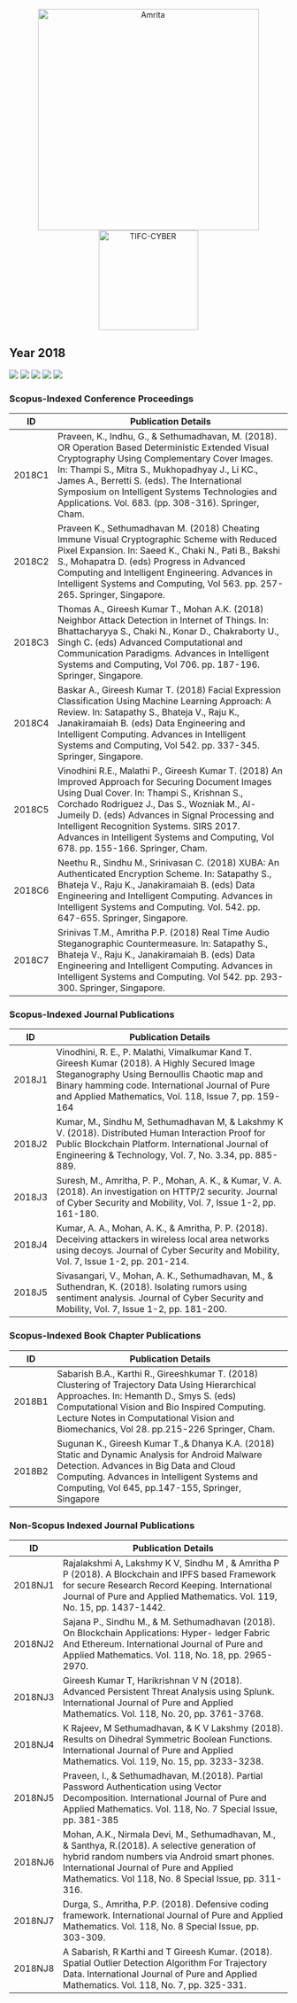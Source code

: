 <p align="center">
    <img src="https://amrita-tifac-cyber-blockchain.github.io/Amrita-TIFAC-Cyber-Blockchain/AVV_PNG.png" alt ="Amrita" width="400" />
    <img src="https://amrita.edu/wp-content/uploads/2021/09/1597668744269.jpg" alt ="TIFC-CYBER" width="180" />
</p>

## Year 2018
![](https://img.shields.io/badge/Year-2018-brightgreen) ![](https://img.shields.io/badge/Scopus_Conference-7-brightgreen) ![](https://img.shields.io/badge/Scopus_Journal-5-brightgreen) ![](https://img.shields.io/badge/Scopus_Book_Chapter-2-brightgreen) ![](https://img.shields.io/badge/Non_Scopus_Journal-8-orange)

### Scopus-Indexed Conference Proceedings

| ID | Publication Details |
| --- | ------------------------------- |
| 2018C1 | Praveen, K., Indhu, G., & Sethumadhavan, M. (2018). OR Operation Based Deterministic Extended Visual Cryptography Using Complementary Cover Images. In: Thampi S., Mitra S., Mukhopadhyay J., Li KC., James A., Berretti S. (eds). The International Symposium on Intelligent Systems Technologies and Applications. Vol. 683. (pp. 308-316). Springer, Cham. |
| 2018C2 |	Praveen K., Sethumadhavan M. (2018) Cheating Immune Visual Cryptographic Scheme with Reduced Pixel Expansion. In: Saeed K., Chaki N., Pati B., Bakshi S., Mohapatra D. (eds) Progress in Advanced Computing and Intelligent Engineering. Advances in Intelligent Systems and Computing, Vol 563. pp. 257-265. Springer, Singapore. |
| 2018C3 |	Thomas A., Gireesh Kumar T., Mohan A.K. (2018) Neighbor Attack Detection in Internet of Things. In: Bhattacharyya S., Chaki N., Konar D., Chakraborty U., Singh C. (eds) Advanced Computational and Communication Paradigms. Advances in Intelligent Systems and Computing, Vol 706. pp. 187-196. Springer, Singapore. |
| 2018C4 |	Baskar A., Gireesh Kumar T. (2018) Facial Expression Classification Using Machine Learning Approach: A Review. In: Satapathy S., Bhateja V., Raju K., Janakiramaiah B. (eds) Data Engineering and Intelligent Computing. Advances in Intelligent Systems and Computing, Vol 542. pp. 337-345. Springer, Singapore. |
| 2018C5 |	Vinodhini R.E., Malathi P., Gireesh Kumar T. (2018) An Improved Approach for Securing Document Images Using Dual Cover. In: Thampi S., Krishnan S., Corchado Rodriguez J., Das S., Wozniak M., Al-Jumeily D. (eds) Advances in Signal Processing and Intelligent Recognition Systems. SIRS 2017. Advances in Intelligent Systems and Computing, Vol 678. pp. 155-166. Springer, Cham. |
| 2018C6 |	Neethu R., Sindhu M., Srinivasan C. (2018) XUBA: An Authenticated Encryption Scheme. In: Satapathy S., Bhateja V., Raju K., Janakiramaiah B. (eds) Data Engineering and Intelligent Computing. Advances in Intelligent Systems and Computing. Vol. 542. pp. 647-655. Springer, Singapore. |
| 2018C7 |	Srinivas T.M., Amritha P.P. (2018) Real Time Audio Steganographic Countermeasure. In: Satapathy S., Bhateja V., Raju K., Janakiramaiah B. (eds) Data Engineering and Intelligent Computing. Advances in Intelligent Systems and Computing. Vol 542. pp. 293-300. Springer, Singapore. |

### Scopus-Indexed Journal Publications
 
| ID | Publication Details |
| --- | ------------------------------- |
| 2018J1 |	Vinodhini, R. E., P. Malathi, Vimalkumar Kand T. Gireesh Kumar (2018). A Highly Secured Image Steganography Using Bernoullis Chaotic map and Binary hamming code. International Journal of Pure and Applied Mathematics, Vol. 118, Issue 7, pp. 159-164 |
| 2018J2 |	Kumar, M., Sindhu M, Sethumadhavan M, & Lakshmy K V. (2018). Distributed Human Interaction Proof for Public Blockchain Platform. International Journal of Engineering & Technology, Vol. 7, No. 3.34, pp. 885-889. |
| 2018J3 |	Suresh, M., Amritha, P. P., Mohan, A. K., & Kumar, V. A. (2018). An investigation on HTTP/2 security. Journal of Cyber Security and Mobility, Vol. 7, Issue 1-2, pp. 161-180. |
| 2018J4 |	Kumar, A. A., Mohan, A. K., & Amritha, P. P. (2018). Deceiving attackers in wireless local area networks using decoys. Journal of Cyber Security and Mobility, Vol. 7, Issue 1-2, pp. 201-214. |
| 2018J5 |	Sivasangari, V., Mohan, A. K., Sethumadhavan, M., & Suthendran, K. (2018). Isolating rumors using sentiment analysis. Journal of Cyber Security and Mobility, Vol. 7, Issue 1-2, pp. 181-200. |

### Scopus-Indexed Book Chapter Publications

| ID | Publication Details |
| --- | ------------------------------- |
| 2018B1 | Sabarish B.A., Karthi R., Gireeshkumar T. (2018) Clustering of Trajectory Data Using Hierarchical Approaches. In: Hemanth D., Smys S. (eds) Computational Vision and Bio Inspired Computing. Lecture Notes in Computational Vision and Biomechanics, Vol 28. pp.215-226 Springer, Cham. |
| 2018B2 |	Sugunan K., Gireesh Kumar T.,& Dhanya K.A. (2018) Static and Dynamic Analysis for Android Malware Detection. Advances in Big Data and Cloud Computing. Advances in Intelligent Systems and Computing, Vol 645, pp.147-155, Springer, Singapore |

### Non-Scopus Indexed Journal Publications

| ID | Publication Details |
| --- | ------------------------------- |
| 2018NJ1 |	Rajalakshmi A, Lakshmy K V, Sindhu M , & Amritha P P (2018). A Blockchain and IPFS based Framework for secure Research Record Keeping. International Journal of Pure and Applied Mathematics. Vol. 119, No. 15, pp. 1437-1442. |
| 2018NJ2 |	Sajana P., Sindhu M., & M. Sethumadhavan (2018). On Blockchain Applications: Hyper- ledger Fabric And Ethereum. International Journal of Pure and Applied Mathematics. Vol. 118, No. 18, pp. 2965-2970. |
| 2018NJ3 |	Gireesh Kumar T, Harikrishnan V N (2018). Advanced Persistent Threat Analysis using Splunk. International Journal of Pure and Applied Mathematics. Vol. 118, No. 20, pp. 3761-3768. |
| 2018NJ4 |	K Rajeev, M Sethumadhavan, & K V Lakshmy (2018). Results on Dihedral Symmetric Boolean Functions. International Journal of Pure and Applied Mathematics. Vol. 119, No. 15, pp. 3233-3238. |
| 2018NJ5 |	Praveen, I., & Sethumadhavan, M.(2018). Partial Password Authentication using Vector Decomposition. International Journal of Pure and Applied Mathematics. Vol. 118, No. 7 Special Issue, pp. 381-385 |
| 2018NJ6 |	Mohan, A.K., Nirmala Devi, M., Sethumadhavan, M., & Santhya, R.(2018). A selective generation of hybrid random numbers via Android smart phones. International Journal of Pure and Applied Mathematics. Vol 118, No. 8 Special Issue, pp. 311-316. |
| 2018NJ7 |	Durga, S., Amritha, P.P. (2018). Defensive coding framework. International Journal of Pure and Applied Mathematics. Vol. 118, No. 8 Special Issue, pp. 303-309. |
| 2018NJ8 |	A Sabarish, R Karthi and T Gireesh Kumar. (2018). Spatial Outlier Detection Algorithm For Trajectory Data. International Journal of Pure and Applied Mathematics. Vol. 118, No. 7, pp. 325-331. |

